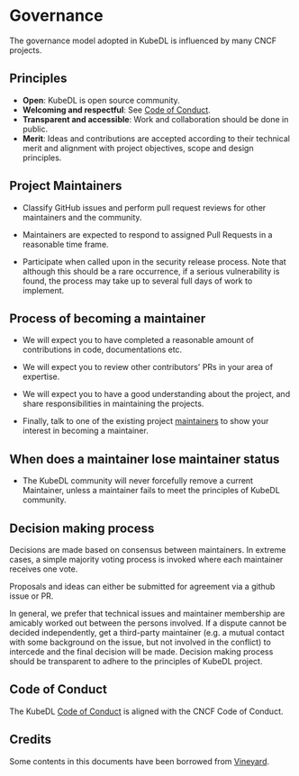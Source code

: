# Governance

The governance model adopted in KubeDL is influenced by many CNCF projects.

## Principles

- **Open**: KubeDL is open source community.
- **Welcoming and respectful**: See [Code of Conduct](https://github.com/cncf/foundation/blob/master/code-of-conduct.md).
- **Transparent and accessible**: Work and collaboration should be done in public.
- **Merit**: Ideas and contributions are accepted according to their technical merit
  and alignment with project objectives, scope and design principles.

## Project Maintainers

* Classify GitHub issues and perform pull request reviews for other maintainers and the community.

* Maintainers are expected to respond to assigned Pull Requests in a reasonable time frame.

* Participate when called upon in the security release process. Note
  that although this should be a rare occurrence, if a serious vulnerability is found, the process
  may take up to several full days of work to implement.

## Process of becoming a maintainer

* We will expect you to have completed a reasonable amount of contributions in code, documentations etc.

* We will expect you to review other contributors' PRs in your area of expertise.

* We will expect you to have a good understanding about the project, and share responsibilities in maintaining the projects.

* Finally, talk to one of the existing project [maintainers](OWNERS) to show your interest in becoming a maintainer.

## When does a maintainer lose maintainer status

* The KubeDL community will never forcefully remove a current Maintainer, unless a maintainer fails to meet 
  the principles of KubeDL community.

## Decision making process

Decisions are made based on consensus between maintainers. In extreme cases, a simple majority voting process is invoked 
where each maintainer receives one vote.

Proposals and ideas can either be submitted for agreement via a github issue or PR.

In general, we prefer that technical issues and maintainer membership are amicably worked out between the persons involved.
If a dispute cannot be decided independently, get a third-party maintainer (e.g. a mutual contact with some background
on the issue, but not involved in the conflict) to intercede and the final decision will be made.
Decision making process should be transparent to adhere to the principles of KubeDL project.

## Code of Conduct

The KubeDL [Code of Conduct](CODE_OF_CONDUCT.md) is aligned with the CNCF Code of Conduct.

## Credits

Some contents in this documents have been borrowed from [Vineyard](https://github.com/v6d-io/v6d/blob/main/GOVERNANCE.md).
